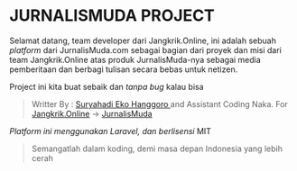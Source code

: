 # JURNALISMUDA PROJECT

Selamat datang, team developer dari Jangkrik.Online, ini adalah sebuah *platform* dari JurnalisMuda.com sebagai bagian dari proyek dan misi dari team Jangkrik.Online atas produk JurnalisMuda-nya sebagai  media pemberitaan dan berbagi tulisan secara bebas untuk netizen.

Project ini kita buat sebaik dan *tanpa bug* kalau bisa

> Writter By : [Suryahadi Eko Hanggoro
](https://suryahadi.com) and Assistant Coding Naka.
> For [Jangkrik.Online](https://jangkrik.online) -> [JurnalisMuda](https://jurnalismuda.com)

*Platform ini menggunakan Laravel, dan berlisensi* MIT

> Semangatlah dalam koding, demi masa depan Indonesia yang lebih cerah
